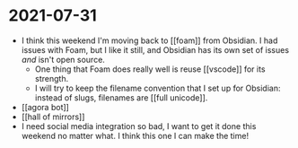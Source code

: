 # 2021-07-31

- I think this weekend I'm moving back to [[foam]] from Obsidian. I had issues with Foam, but I like it still, and Obsidian has its own set of issues *and* isn't open source.
  - One thing that Foam does really well is reuse [[vscode]] for its strength.
  - I will try to keep the filename convention that I set up for Obsidian: instead of slugs, filenames are [[full unicode]].
- [[agora bot]]
- [[hall of mirrors]]
- I need social media integration so bad, I want to get it done this weekend no matter what. I think this one I can make the time!